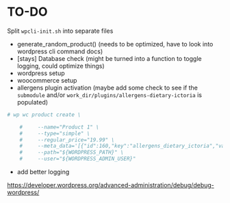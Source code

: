 # TO-DO

Split `wpcli-init.sh` into separate files

- generate_random_product() (needs to be optimized, have to look into wordpress cli command docs)
- [stays] Database check (might be turned into a function to toggle logging, could optimize things)
- wordpress setup
- woocommerce setup
- allergens plugin activation (maybe add some check to see if the `submodule` and/or `work_dir/plugins/allergens-dietary-ictoria` is populated)

```sh
# wp wc product create \

    #     --name="Product 1" \
    #     --type="simple" \
    #     --regular_price="19.99" \
    #     --meta_data='[{"id":160,"key":"allergens_dietary_ictoria","value":["peanuts","nuts","sesame","lupin","soya","mustard","eggs","dairy","fish","crustaceans","molluscs","gluten","corn","wheat","celery","sulfite","alcohol","vegetarian","vegan","halal","pregnant"]}]' \
    #     --path="${WORDPRESS_PATH}" \
    #     --user="${WORDPRESS_ADMIN_USER}"
```

- add better logging

https://developer.wordpress.org/advanced-administration/debug/debug-wordpress/
